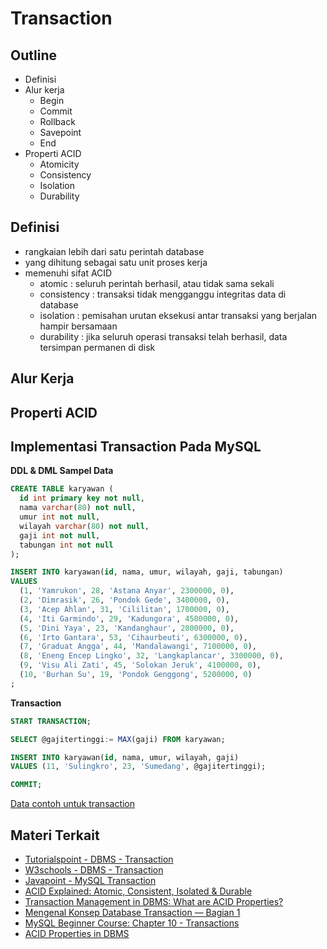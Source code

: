 # Transaction

## Outline
- Definisi
- Alur kerja
  - Begin
  - Commit
  - Rollback
  - Savepoint
  - End
- Properti ACID
  - Atomicity
  - Consistency
  - Isolation
  - Durability

## Definisi
- rangkaian lebih dari satu perintah database
- yang dihitung sebagai satu unit proses kerja
- memenuhi sifat ACID
  - atomic : seluruh perintah berhasil, atau tidak sama sekali
  - consistency : transaksi tidak mengganggu integritas data di database
  - isolation : pemisahan urutan eksekusi antar transaksi yang berjalan hampir bersamaan
  - durability : jika seluruh operasi transaksi telah berhasil, data tersimpan permanen di disk

## Alur Kerja

## Properti ACID

## Implementasi Transaction Pada MySQL

**DDL & DML Sampel Data**
```sql
CREATE TABLE karyawan (
  id int primary key not null,
  nama varchar(80) not null,
  umur int not null,
  wilayah varchar(80) not null,
  gaji int not null,
  tabungan int not null
);

INSERT INTO karyawan(id, nama, umur, wilayah, gaji, tabungan)   
VALUES 
  (1, 'Yamrukon', 28, 'Astana Anyar', 2300000, 0),
  (2, 'Dimrasik', 26, 'Pondok Gede', 3400000, 0),
  (3, 'Acep Ahlan', 31, 'Cililitan', 1700000, 0),
  (4, 'Iti Garmindo', 29, 'Kadungora', 4500000, 0),
  (5, 'Dini Yaya', 23, 'Kandanghaur', 2800000, 0),
  (6, 'Irto Gantara', 53, 'Cihaurbeuti', 6300000, 0),
  (7, 'Graduat Angga', 44, 'Mandalawangi', 7100000, 0),
  (8, 'Eneng Encep Lingko', 32, 'Langkaplancar', 3300000, 0),
  (9, 'Visu Ali Zati', 45, 'Solokan Jeruk', 4100000, 0),
  (10, 'Burhan Su', 19, 'Pondok Genggong', 5200000, 0)
;  

```

**Transaction**
```sql
START TRANSACTION;

SELECT @gajitertinggi:= MAX(gaji) FROM karyawan;

INSERT INTO karyawan(id, nama, umur, wilayah, gaji)   
VALUES (11, 'Sulingkro', 23, 'Sumedang', @gajitertinggi);  

COMMIT;
```

[Data contoh untuk transaction](https://github.com/insanalamin/IF214002/tree/main/pertemuan13/transaction-ddl.sql)

## Materi Terkait
- [Tutorialspoint - DBMS - Transaction](https://www.tutorialspoint.com/dbms/dbms_transaction.htm)
- [W3schools - DBMS - Transaction](https://www.w3schools.in/dbms/transaction)
- [Javapoint - MySQL Transaction](https://www.javatpoint.com/mysql-transaction)
- [ACID Explained: Atomic, Consistent, Isolated & Durable](https://www.bmc.com/blogs/acid-atomic-consistent-isolated-durable/)
- [Transaction Management in DBMS: What are ACID Properties?](https://www.guru99.com/dbms-transaction-management.html)
- [Mengenal Konsep Database Transaction — Bagian 1](https://medium.com/gits-apps-insight/mengenal-konsep-database-transaction-bagian-1-54e66789f75e)
- [MySQL Beginner Course: Chapter 10 - Transactions](https://www.youtube.com/watch?v=WO_VNMUuGoU)
- [ACID Properties in DBMS](https://www.geeksforgeeks.org/acid-properties-in-dbms/)
